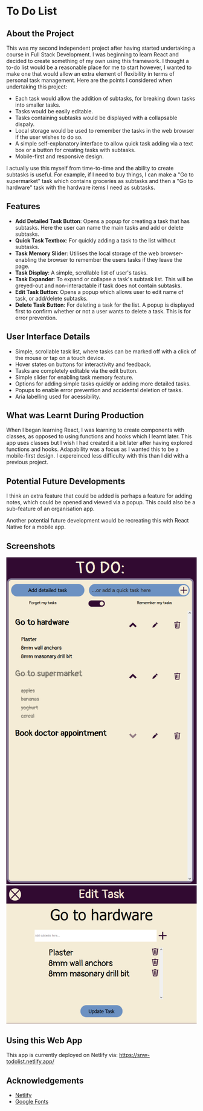 # To Do List

## About the Project

This was my second independent project after having started undertaking a course in Full Stack Development. I was beginning to learn React and decided to create something of my own using this framework. I thought a to-do list would be a reasonable place for me to start however, I wanted to make one that would allow an extra element of flexibility in terms of personal task management. Here are the points I considered when undertaking this project:

* Each task would allow the addition of subtasks, for breaking down tasks into smaller tasks.
* Tasks would be easily editable.
* Tasks containing subtasks would be displayed with a collapsable dispaly.
* Local storage would be used to remember the tasks in the web browser if the user wishes to do so.
* A simple self-explanatory interface to allow quick task adding via a text box or a button for creating tasks with subtasks.
* Mobile-first and responsive design.

I actually use this myself from time-to-time and the ability to create subtasks is useful. For example, if I need to buy things, I can make a "Go to supermarket" task which contains groceries as subtasks and then a "Go to hardware" task with the hardware items I need as subtasks.

## Features

- **Add Detailed Task Button**: Opens a popup for creating a task that has subtasks. Here the user can name the main tasks and add or delete subtasks.
- **Quick Task Textbox**: For quickly adding a task to the list without subtasks.
- **Task Memory Slider**: Utilises the local storage of the web browser- enabling the browser to remember the users tasks if they leave the page.
- **Task Display**: A simple, scrollable list of user's tasks.
- **Task Expander**: To expand or collapse a task's subtask list. This will be greyed-out and non-interactable if task does not contain subtasks.
- **Edit Task Button**: Opens a popup which allows user to edit name of task, or add/delete subtasks.
- **Delete Task Button**: For deleting a task for the list. A popup is displayed first to confirm whether or not a user wants to delete a task. This is for error prevention.

## User Interface Details

- Simple, scrollable task list, where tasks can be marked off with a click of the mouse or tap on a touch device.
- Hover states on buttons for interactivity and feedback.
- Tasks are completely editable via the edit button.
- Simple slider for enabling task memory feature.
- Options for adding simple tasks quickly or adding more detailed tasks.
- Popups to enable error prevention and accidental deletion of tasks.
- Aria labelling used for acessibility.

## What was Learnt During Production

When I began learning React, I was learning to create components with classes, as opposed to using functions and hooks which I learnt later. This app uses classes but I wish I had created it a bit later after having explored functions and hooks. Adapability was a focus as I wanted this to be a mobile-first design. I expereinced less difficulty with this than I did with a previous project.

## Potential Future Developments

I think an extra feature that could be added is perhaps a feature for adding notes, which could be opened and viewed via a popup. This could also be a sub-feature of an organisation app.

Another potential future development would be recreating this with React Native for a mobile app.

## Screenshots

![To Do List App](./screenshots/todolist.png)
![Editing a Task](./screenshots/editingtask.png)

## Using this Web App
This app is currently deployed on Netlify via: https://snw-todolist.netlify.app/

## Acknowledgements
  * [Netlify](https://www.netlify.com/)
  * [Google Fonts](https://fonts.google.com/)